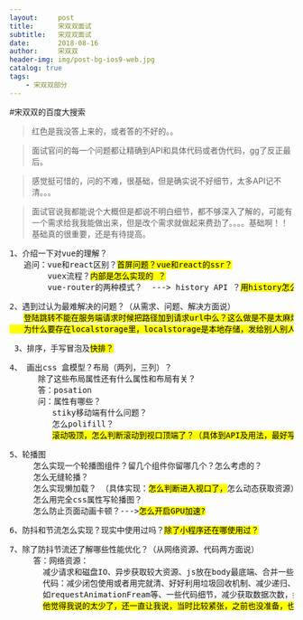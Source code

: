 ```yaml
---
layout:     post
title:      宋双双面试
subtitle:   宋双双面试
date:       2018-08-16
author:     宋双双
header-img: img/post-bg-ios9-web.jpg
catalog: true
tags:
    - 宋双双部分
---
```


#宋双双的百度大搜索

>红色是我没答上来的，或者答的不好的。。

>面试官问的每一个问题都让精确到API和具体代码或者伪代码，gg了反正最后。

>感觉挺可惜的，问的不难，很基础，但是确实说不好细节，太多API记不清。。。

>面试官说我都能说个大概但是都说不明白细节，都不够深入了解的，可能有一个需求给我我能做出来，但是改个需求就做起来费劲了。。。。基础啊！！基础真的很重要，还是有待提高。

<pre>
1、介绍一下对vue的理解？
   追问：vue和react区别？<mark>首屏问题？vue和react的ssr？</mark>
	    vuex流程？<mark>内部是怎么实现的 ？</mark>
	    vue-router的两种模式？  ---> history API ？<mark>用history怎么跳转？</mark>
</pre>
<pre>
2、遇到过认为最难解决的问题？（从需求、问题、解决方面说）
   <mark>登陆跳转不能在服务端请求时候把路径加到请求url中么？这么做是不是太麻烦了？
   为什么要存在localstorage里，localstorage是本地存储，发给别人别人那不就没有了吗？</mark>
</pre>

<pre>
 3、排序，手写冒泡及<mark>快排？</mark>
</pre>

<pre>
4、 画出css 盒模型？布局（两列，三列）？
      除了这些布局属性还有什么属性和布局有关？
      答：posation 
      问：属性有哪些？
         stiky移动端有什么问题？
         怎么polifill？
         <mark>滚动吸顶，怎么判断滚动到视口顶端了？（具体到API及用法，最好写出来）</mark>
</pre>
<pre>5、轮播图
     怎么实现一个轮播图组件？留几个组件你留哪几个？怎么考虑的？
     怎么无缝轮播？
     怎么实现懒加载？ （具体实现：<mark>怎么判断进入视口了，</mark>怎么动态获取资源）
     怎么用完全css属性写轮播图？
     怎么防止页面动画卡顿？---><mark>怎么开启GPU加速?</mark>
</pre>
<pre>
6、防抖和节流怎么实现？现实中使用过吗？<mark>除了小程序还在哪使用过？</mark>  
</pre>

<pre>
7、除了防抖节流还了解哪些性能优化？（从网络资源、代码两方面说） 
     答：网络资源：
       减少请求和磁盘IO、异步获取较大资源、js放在body最底端、合并一些渲染操作、减少dom操作，比如vue,react操作虚拟dom
       代码：减少闭包使用或者用完就清、好好利用垃圾回收机制、减少递归、递归一定要注意出口、一些css操作比如动画<br>       如requestAnimationFream等、一些代码细节，减少获取数据次数，如var len = arr.length。。。。
       <mark>他觉得我说的太少了，还一直让我说，当时比较紧张，之前也没准备，也想不起来太多了。。。他说好吧。。 </mark> 
</pre>       